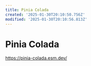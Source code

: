 ```yaml
---
title: Pinia Colada
created: '2025-01-30T20:10:50.756Z'
modified: '2025-01-30T20:10:56.813Z'
---
```


# Pinia Colada

https://pinia-colada.esm.dev/ 
